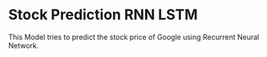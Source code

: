 # Stock Prediction RNN LSTM

This Model tries to predict the stock price of Google using Recurrent Neural Network.
 
